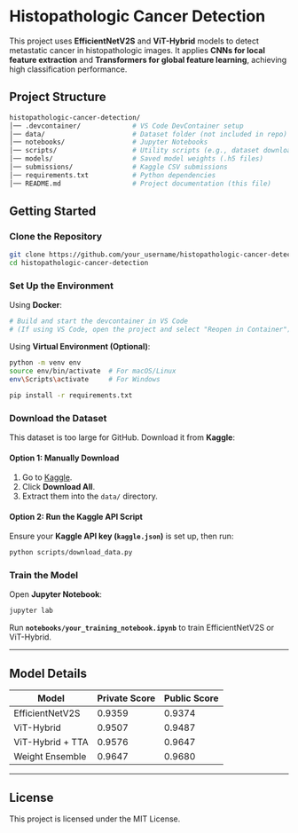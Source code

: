 # Histopathologic Cancer Detection

This project uses **EfficientNetV2S** and **ViT-Hybrid** models to detect metastatic cancer in histopathologic images. It applies **CNNs for local feature extraction** and **Transformers for global feature learning**, achieving high classification performance.

## Project Structure
```bash
histopathologic-cancer-detection/
│── .devcontainer/             # VS Code DevContainer setup
│── data/                      # Dataset folder (not included in repo)
│── notebooks/                 # Jupyter Notebooks
│── scripts/                   # Utility scripts (e.g., dataset download)
│── models/                    # Saved model weights (.h5 files)
│── submissions/               # Kaggle CSV submissions
│── requirements.txt           # Python dependencies
│── README.md                  # Project documentation (this file)
```

## Getting Started

### Clone the Repository
```sh
git clone https://github.com/your_username/histopathologic-cancer-detection.git
cd histopathologic-cancer-detection
```

### Set Up the Environment

Using **Docker**:
```sh
# Build and start the devcontainer in VS Code
# (If using VS Code, open the project and select "Reopen in Container")
```

Using **Virtual Environment (Optional)**:
```sh
python -m venv env
source env/bin/activate  # For macOS/Linux
env\Scripts\activate     # For Windows

pip install -r requirements.txt
```

### Download the Dataset
This dataset is too large for GitHub. Download it from **Kaggle**:

#### Option 1: Manually Download
1. Go to [Kaggle](https://www.kaggle.com/competitions/histopathologic-cancer-detection/data).
2. Click **Download All**.
3. Extract them into the `data/` directory.

#### Option 2: Run the Kaggle API Script
Ensure your **Kaggle API key (`kaggle.json`)** is set up, then run:
```sh
python scripts/download_data.py
```

### Train the Model
Open **Jupyter Notebook**:
```sh
jupyter lab
```
Run **`notebooks/your_training_notebook.ipynb`** to train EfficientNetV2S or ViT-Hybrid.

---

## Model Details
| Model              | Private Score | Public Score |
|-------------------|--------------|-------------|
| EfficientNetV2S  | 0.9359        | 0.9374      |
| ViT-Hybrid       | 0.9507        | 0.9487      |
| ViT-Hybrid + TTA | 0.9576        | 0.9647      |
| Weight Ensemble  | 0.9647        | 0.9680      |

---

## License
This project is licensed under the MIT License.
